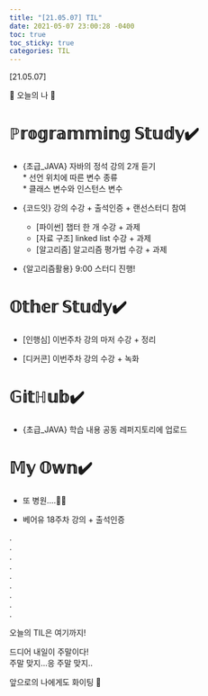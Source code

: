 ```yaml
---
title: "[21.05.07] TIL"
date: 2021-05-07 23:00:28 -0400
toc: true
toc_sticky: true
categories: TIL
---
```


[21.05.07]

🙌 오늘의 나 🙌

# ℙ𝕣𝕠𝕘𝕣𝕒𝕞𝕞𝕚𝕟𝕘 𝕊𝕥𝕦𝕕𝕪✔️
- {초급_JAVA} 자바의 정석 강의 2개 듣기      
      * 선언 위치에 따른 변수 종류       
      * 클래스 변수와 인스턴스 변수

- {코드잇} 강의 수강 + 출석인증 + 랜선스터디 참여  
    * [파이썬] 챕터 한 개 수강 + 과제
    *   [자료 구조] linked list 수강 + 과제
    *    [알고리즘] 알고리즘 평가법 수강 + 과제

    
- {알고리즘활용} 9:00 스터디 진행!
  

# 𝕆𝕥𝕙𝕖𝕣 𝕊𝕥𝕦𝕕𝕪✔️

- [인행심] 이번주차 강의 마저 수강 + 정리

- [디커콘] 이번주차 강의 수강 + 녹화

# 𝔾𝕚𝕥ℍ𝕦𝕓✔️

- {초급_JAVA} 학습 내용 공동 레퍼지토리에 업로드


# 𝕄𝕪 𝕆𝕨𝕟✔️

- 또 병원....🤦‍♀️ 

- 베어유 18주차 강의 + 출석인증 
               

.     
.      
.      
.    
.     
.      
.       
.        
.      

오늘의 TIL은 여기까지!  

드디어 내일이 주말이다!        
주말 맞지...응 주말 맞지..


앞으로의 나에게도 화이팅 🌸
